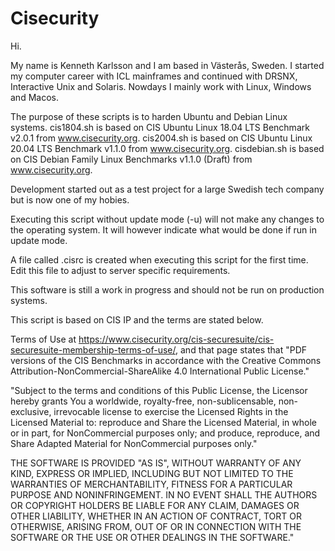 # Cisecurity

Hi.

My name is Kenneth Karlsson and I am based in Västerås, Sweden.
I started my computer career with ICL mainframes and continued with DRSNX, Interactive Unix and Solaris.
Nowdays I mainly work with Linux, Windows and Macos.

The purpose of these scripts is to harden Ubuntu and Debian Linux systems.
cis1804.sh is based on CIS Ubuntu Linux 18.04 LTS Benchmark v2.0.1 from www.cisecurity.org.
cis2004.sh is based on CIS Ubuntu Linux 20.04 LTS Benchmark v1.1.0 from www.cisecurity.org.
cisdebian.sh is based on CIS Debian Family Linux Benchmarks v1.1.0 (Draft) from www.cisecurity.org.

Development started out as a test project for a large Swedish tech company but is now one of my hobies.

Executing this script without update mode (-u) will not make any changes to the operating system.
It will however indicate what would be done if run in update mode.

A file called .cisrc is created when executing this script for the first time.
Edit this file to adjust to server specific requirements.

This software is still a work in progress and should not be run on production systems.

This script is based on CIS IP and the terms are stated below.

Terms of Use at https://www.cisecurity.org/cis-securesuite/cis-securesuite-membership-terms-of-use/, and that page states that "PDF versions of the CIS Benchmarks in accordance with the Creative Commons Attribution-NonCommercial-ShareAlike 4.0 International Public License."

"Subject to the terms and conditions of this Public License, the Licensor hereby grants You a worldwide, royalty-free, non-sublicensable, non-exclusive, irrevocable license to exercise the Licensed Rights in the Licensed Material to: reproduce and Share the Licensed Material, in whole or in part, for NonCommercial purposes only; and produce, reproduce, and Share Adapted Material for NonCommercial purposes only."


THE SOFTWARE IS PROVIDED "AS IS", WITHOUT WARRANTY OF ANY KIND, EXPRESS OR
IMPLIED, INCLUDING BUT NOT LIMITED TO THE WARRANTIES OF MERCHANTABILITY,
FITNESS FOR A PARTICULAR PURPOSE AND NONINFRINGEMENT. IN NO EVENT SHALL THE
AUTHORS OR COPYRIGHT HOLDERS BE LIABLE FOR ANY CLAIM, DAMAGES OR OTHER
LIABILITY, WHETHER IN AN ACTION OF CONTRACT, TORT OR OTHERWISE, ARISING FROM,
OUT OF OR IN CONNECTION WITH THE SOFTWARE OR THE USE OR OTHER DEALINGS IN THE
SOFTWARE."

